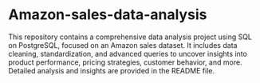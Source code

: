 # Amazon-sales-data-analysis
This repository contains a comprehensive data analysis project using SQL on PostgreSQL, focused on an Amazon sales dataset. It includes data cleaning, standardization, and advanced queries to uncover insights into product performance, pricing strategies, customer behavior, and more. Detailed analysis and insights are provided in the README file.
